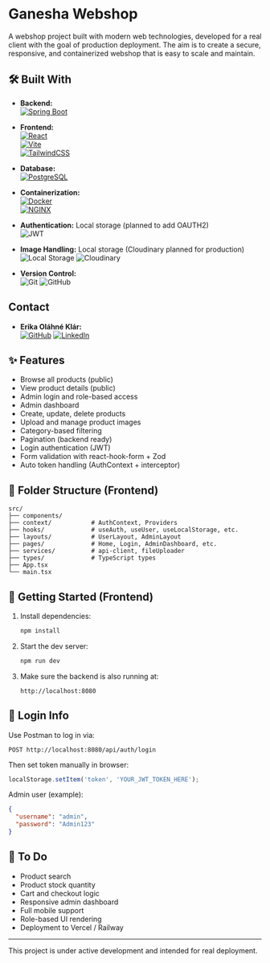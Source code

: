# Ganesha Webshop

A webshop project built with modern web technologies, developed for a real client with the goal of production deployment. The aim is to create a secure, responsive, and containerized webshop that is easy to scale and maintain.

## 🛠️ Built With

- **Backend:**  
  [![Spring Boot](https://img.shields.io/badge/Spring%20Boot-6DB33F?style=for-the-badge&logo=spring&logoColor=white)](https://spring.io/projects/spring-boot)

- **Frontend:**  
  [![React](https://img.shields.io/badge/React-20232A?style=for-the-badge&logo=react&logoColor=61DAFB)](https://reactjs.org/)  
  [![Vite](https://img.shields.io/badge/Vite-646CFF?style=for-the-badge&logo=vite&logoColor=white)](https://vitejs.dev/)  
  [![TailwindCSS](https://img.shields.io/badge/TailwindCSS-06B6D4?style=for-the-badge&logo=tailwindcss&logoColor=white)](https://tailwindcss.com/)

- **Database:**  
  [![PostgreSQL](https://img.shields.io/badge/PostgreSQL-4169E1?style=for-the-badge&logo=postgresql&logoColor=white)](https://www.postgresql.org/)

- **Containerization:**  
  [![Docker](https://img.shields.io/badge/Docker-2496ED?style=for-the-badge&logo=docker&logoColor=white)](https://www.docker.com/)  
  [![NGINX](https://img.shields.io/badge/NGINX-009639?style=for-the-badge&logo=nginx&logoColor=white)](https://www.nginx.com/)

- **Authentication:** Local storage (planned to add OAUTH2)  
  ![JWT](https://img.shields.io/badge/Auth-JWT-orange?style=for-the-badge&logo=jsonwebtokens)

- **Image Handling:** Local storage (Cloudinary planned for production)  
  ![Local Storage](https://img.shields.io/badge/Image%20Handling-Local%20Storage-blue?style=for-the-badge)
![Cloudinary](https://img.shields.io/badge/Cloudinary-Planned-lightgrey?style=for-the-badge&logo=cloudinary)

- **Version Control:**  
  ![Git](https://img.shields.io/badge/Version%20Control-Git-orange?style=for-the-badge&logo=git)
![GitHub](https://img.shields.io/badge/Repo-GitHub-black?style=for-the-badge&logo=github)

## Contact

- **Erika Oláhné Klár:**  
  [![GitHub](https://img.shields.io/badge/GitHub-%2312100E.svg?style=for-the-badge&logo=github&logoColor=white)](https://github.com/o-k-e)  [![LinkedIn](https://img.shields.io/badge/LinkedIn-%230077B5.svg?style=for-the-badge&logo=linkedin&logoColor=white)](https://www.linkedin.com/in/erika-olahne-klar/)


## ✨ Features

- Browse all products (public)
- View product details (public)
- Admin login and role-based access
- Admin dashboard
- Create, update, delete products
- Upload and manage product images
- Category-based filtering
- Pagination (backend ready)
- Login authentication (JWT)
- Form validation with react-hook-form + Zod
- Auto token handling (AuthContext + interceptor)

## 📂 Folder Structure (Frontend)

```
src/
├── components/
├── context/           # AuthContext, Providers
├── hooks/             # useAuth, useUser, useLocalStorage, etc.
├── layouts/           # UserLayout, AdminLayout
├── pages/             # Home, Login, AdminDashboard, etc.
├── services/          # api-client, fileUploader
├── types/             # TypeScript types
├── App.tsx
└── main.tsx
```

## 🚀 Getting Started (Frontend)

1. Install dependencies:
   ```bash
   npm install
   ```

2. Start the dev server:
   ```bash
   npm run dev
   ```

3. Make sure the backend is also running at:
   ```
   http://localhost:8080
   ```

## 🔐 Login Info

Use Postman to log in via:
```
POST http://localhost:8080/api/auth/login
```

Then set token manually in browser:
```js
localStorage.setItem('token', 'YOUR_JWT_TOKEN_HERE');
```

Admin user (example):
```json
{
  "username": "admin",
  "password": "Admin123"
}
```

## 🧪 To Do

- Product search
- Product stock quantity
- Cart and checkout logic
- Responsive admin dashboard
- Full mobile support
- Role-based UI rendering
- Deployment to Vercel / Railway

---

This project is under active development and intended for real deployment.
